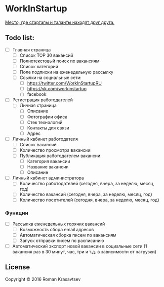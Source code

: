 # WorkInStartup

[Место, где стартапы и таланты находят друг друга.](http://workinstartup.ru/)

## Todo list:

- [ ] Главная страница
  - [ ] Список TOP 30 вакансий
  - [ ] Полнотекстовый поиск по вакансиям
  - [ ] Список категорий
  - [ ] Поле подписки на еженедельную рассылку
  - [ ] Ссылки на социальные сети:
    - [ ] https://twitter.com/WorkInStartupRU
    - [ ] https://vk.com/workinstartup
    - [ ] facebook
- [ ] Регистрация работодателей
  - [ ] Личная страница
    - [ ] Описание
    - [ ] Фотографии офиса
    - [ ] Стек технологий
    - [ ] Контакты для связи
    - [ ] Адрес
- [ ] Личный кабинет работодателя
  - [ ] Список вакансий
  - [ ] Количество просмотра вакансии
  - [ ] Публикация работодателем вакансии
    - [ ] Категория вакансии
    - [ ] Название вакансии
    - [ ] Описание
- [ ] Личный кабинет администратора
  - [ ] Количество работодателей (сегодня, вчера, за неделю, месяц, год)
  - [ ] Количество вакансий (сегодня, вчера, за неделю, месяц, год)
  - [ ] Количество посетителей (сегодня, вчера, за неделю, месяц, год)

### Функции

- [ ] Рассылка еженедельных горячих вакансий
  - [ ] Возможность сбора email адресов
  - [ ] Автоматическая сборка писем по вакансиям
  - [ ] Запуск отправки писем по расписанию
- [ ] Автоматический экспорт новой вакансии в социальные сети (1 вакансия раз в 30 минут, час, три и т.д. в зависимости от нагрузки)

## License

Copyright © 2016 Roman Krasavtsev
